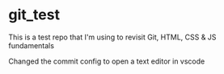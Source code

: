 # git_test

This is a test repo that I'm using to revisit Git, HTML, CSS & JS fundamentals

Changed the commit config to open a text editor in vscode